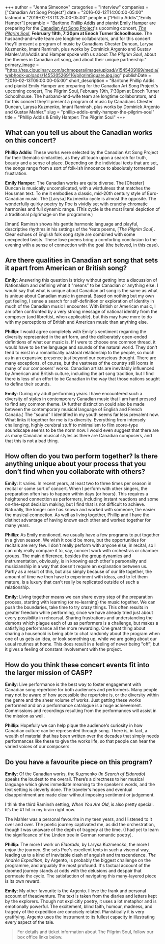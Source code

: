 +++
author = "Jenna Simeonov"
categories = "Interview"
companies = ["Canadian Art Song Project"]
date = "2016-02-12T14:00:00-05:00"
lastmod = "2016-02-13T11:25:00-05:00"
people = ["Phillip Addis","Emily Hamper"]
preamble = "Baritone [Phillip Addis](/scene/people/phillip-addis/) and pianist [Emily Hamper](/scene/people/emily-hamper/) are preparing for the [Canadian Art Song Project](/scene/companies/canadian-art-song-project/)'s upcoming concert, [*The Pilgrim Soul*](http://www.canadianartsongproject.ca/concert-season/#feb19), **February 19th, 7:30pm at Enoch Turner Schoolhouse**. The husband-and-wife team are longtime collaborators, and for this concert they'll present a program of music by Canadians Chester Duncan, Larysa Kuzmenko, Imant Raminsh, plus works by Dominick Argento and Gustav Mahler.\n\nAddis and Hamper spoke with us about *The Pilgrim Soul*, about the themes in Canadian art song, and about their unique partnership."
primary_image = "https://res.cloudinary.com/schmopera/image/upload/v1545409169/media/webhook-uploads/1455305269116/pilgrimSquare.jpg.jpg"
publishDate = "2016-02-13T09:00:00-05:00"
short_description = "Baritone Phillip Addis and pianist Emily Hamper are preparing for the Canadian Art Song Project&#039;s upcoming concert, The Pilgrim Soul, February 19th, 7:30pm at Enoch Turner Schoolhouse. The husband-and-wife team are longtime collaborators, and for this concert they&#039;ll present a program of music by Canadians Chester Duncan, Larysa Kuzmenko, Imant Raminsh, plus works by Dominick Argento and Gustav Mahler."
slug = "phillip-addis-emily-hamper-the-pilgrim-soul"
title = "Phillip Addis &amp; Emily Hamper: The Pilgrim Soul"
+++

## What can you tell us about the Canadian works on this concert? 

**Phillip Addis**: These works were selected by the Canadian Art Song Project for their thematic similarities, as they all touch upon a search for truth, beauty and a sense of place. Depending on the individual texts that are set, the songs range from a sort of folk-ish innocence to absolutely tormented frustration.  

**Emily Hamper**: The Canadian works are quite diverse. The [Chester] Duncan is musically uncomplicated, with a wistfulness that matches the Housman text. To me it embodies a classic, mid-20th century style of Euro-Canadian music. The [Larysa] Kuzmenko cycle is almost the opposite. The wonderfully quirky poetry by Poe is vividly set with crunchy chromatic harmonies and full dynamic range. (This cycle is the most literal depiction of a traditional pilgrimage on the programme.)

[Imant] Raminsh shows his gentle harmonic language and playful, descriptive rhythms in his settings of the Yeats poems, [*The Pilgrim Soul*]. Clear echoes of English folk song style are combined with some unexpected twists. These love poems bring a comforting conclusion to the evening with a sense of connection with the goal (the beloved, in this case).

## Are there qualities in Canadian art song that sets it apart from American or British song?

**Emily**: Answering this question is tricky without getting into a discussion of Nationalism and defining what it "means" to be Canadian or anything else. I would say that what is unique about Canadian art song is the same as what is unique about Canadian music in general. Based on nothing but my own gut feeling, I sense a search for self-definition or exploration of identity in much of the Canadian music I encounter. With British or American music, I am often confronted by a very strong message of national identity from the composer (and librettist, when applicable), but this may have more to do with my perceptions of British and American music than anything else. 

**Phillip**: I would agree completely with Emily's sentiment regarding the diversity represented in the art form, and the deliberately open-ended definitions of what our music is. If I were to choose one common thread, it would have to be the language and sounds of the natural world. They don't tend to exist in a romantically pastoral relationship to the people, so much as in an expansive presence just beyond our conscious thought. There are many exceptions, of course, but the vastness of the country still looms in many of our composers' works.  Canadian artists are inevitably influenced by American and British culture, including the art song tradition, but I find there is less of an effort to be Canadian in the way that those nations sought to define their sounds.

**Emily**: During my adult performing years I have encountered such a diversity of styles in contemporary Canadian music that I am hard pressed to find any common theme. (A further distinction could also be made between the contemporary musical language of English and French Canada.) The "sound" I identified in my youth seems far less prevalent now. What links it together for me is its diversity. Everything from intensely challenging, highly cerebral stuff to minimalism to film score-type soundscape seems to be the norm now. I would even suggest that there are as many Canadian musical styles as there are Canadian composers, and that this is not a bad thing.

## How often do you two perform together? Is there anything unique about your process that you don’t find when you collaborate with others?

**Emily**: It varies. In recent years, at least two to three times per season in recital or some sort of concert. When I perform with other singers, the preparation often has to happen within days (or hours). This requires a heightened connection as performers, including instant reactions and some on-the-spot decision making, but I find that is not difficult to achieve. Naturally, the longer one has known and worked with someone, the easier the musical connection. As well as living together, Phillip and I have the distinct advantage of having known each other and worked together for many years. 

**Phillip**: As Emily mentioned, we usually have a few programs to put together in a given season.  We wish it could be more, but the opportunities for recitals are very few.  I don't really perform with anyone else, in recital, so I can only really compare it to, say, concert work with orchestras or chamber groups.  The main difference, besides the group dynamics and instrumentation, obviously, is in knowing each other's personality and musicianship in a way that doesn't require an explanation between us. Partly as a result of this, but also simply because of our life together, the amount of time we then have to experiment with ideas, and to let them mature, is a luxury that can't really be replicated outside of such a relationship.

**Emily**: Living together means we can share every step of the preparation process, starting with learning (or re-learning) the music together. We can push the boundaries, take time to try crazy things. This often results in greater freedom while performing, since we have already tried just about every possibility in rehearsal. Sharing frustrations and understanding the demons which plague each of us as performers is a challenge, but makes a satisfying performance all the more rewarding. One great thing about sharing a household is being able to chat randomly about the program when one of us gets an idea, or look something up, while we are going about our usual routines at home. This does result in a feeling of never being "off", but it gives a feeling of constant involvement with the project.

## How do you think these concert events fit into the larger mission of CASP?

**Emily**: Live performance is the best way to foster engagement with Canadian song repertoire for both audiences and performers. Many people may not be aware of how accessible the repertoire is, or the diversity within the genre and the sheer volume of works. Just getting these works performed and on a performance catalogue is a huge achievement. Commissions and recordings resulting from the performances will assist in the mission as well. 

**Phillip**: Hopefully we can help pique the audience's curiosity in how Canadian culture can be represented through song. There is, in fact, a wealth of material that has been written over the decades that simply needs performances like these to give the works life, so that people can hear the varied voices of our composers.

## Do you have a favourite piece on this program?

**Emily**: Of the Canadian works, the Kuzmenko (*In Search of Eldorado*) speaks the loudest to me overall. There’s a directness to her musical language which gives immediate meaning to the speaker’s words, and the text setting is cleverly done. The traveler's hopes and eventual disappointment are made clear without imposing sentiment or judgement. 

I think the third Raminsh setting, *When You Are Old*, is also pretty special. It’s the #1 hit in my brain right now.

The Mahler was a personal favourite in my teen years, and I listened to it over and over. The poetic journey captivated me, as did the orchestration, though I was unaware of the depth of tragedy at the time. (I had yet to learn the significance of the Linden tree in German romantic poetry).

**Phillip**: The more I work on *Eldorado*, by Larysa Kuzmencko, the more I enjoy the journey.  She sets Poe's excellent texts in such a visceral way, leading us to a kind of inevitable clash of anguish and transcendence. *The Andrée Expedition*, by Argento, is probably the biggest challenge on the programme, and arguably the most profound.  It's factual account of the doomed journey stands at odds with the delusions and despair that permeate the cycle.  The satisfaction of navigating this many-layered piece is its own reward.

**Emily**: My other favourite is the Argento. I love the frank and personal account of theadventure. The text is taken from the diaries and letters kept by the explorers. Though not explicitly poetry, it uses a lot metaphor and is emotionally powerful. The excitement, blind faith, humour, madness, and tragedy of the expedition are concisely related. Pianistically it is very gratifying. Argento uses the instrument to its fullest capacity in illustrating every aspect of the tale.

>For details and ticket information about The Pilgrim Soul, follow our box office links below.
